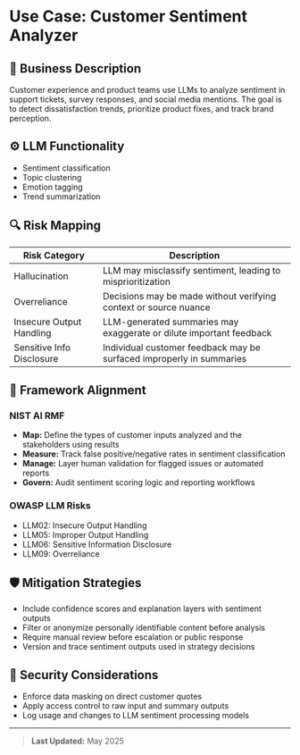 # Use Case: Customer Sentiment Analyzer

## 📌 Business Description
Customer experience and product teams use LLMs to analyze sentiment in support tickets, survey responses, and social media mentions. The goal is to detect dissatisfaction trends, prioritize product fixes, and track brand perception.

## ⚙️ LLM Functionality
- Sentiment classification
- Topic clustering
- Emotion tagging
- Trend summarization

## 🔍 Risk Mapping
| Risk Category             | Description                                                                 |
|--------------------------|-----------------------------------------------------------------------------|
| Hallucination            | LLM may misclassify sentiment, leading to misprioritization                |
| Overreliance             | Decisions may be made without verifying context or source nuance           |
| Insecure Output Handling | LLM-generated summaries may exaggerate or dilute important feedback        |
| Sensitive Info Disclosure| Individual customer feedback may be surfaced improperly in summaries       |

## 🧩 Framework Alignment
### NIST AI RMF
- **Map:** Define the types of customer inputs analyzed and the stakeholders using results
- **Measure:** Track false positive/negative rates in sentiment classification
- **Manage:** Layer human validation for flagged issues or automated reports
- **Govern:** Audit sentiment scoring logic and reporting workflows

### OWASP LLM Risks
- LLM02: Insecure Output Handling  
- LLM05: Improper Output Handling  
- LLM06: Sensitive Information Disclosure  
- LLM09: Overreliance

## 🛡 Mitigation Strategies
- Include confidence scores and explanation layers with sentiment outputs
- Filter or anonymize personally identifiable content before analysis
- Require manual review before escalation or public response
- Version and trace sentiment outputs used in strategy decisions

## 🔐 Security Considerations
- Enforce data masking on direct customer quotes
- Apply access control to raw input and summary outputs
- Log usage and changes to LLM sentiment processing models

---

> **Last Updated:** May 2025
